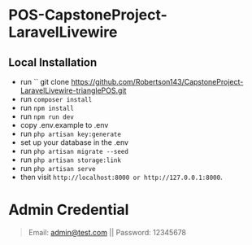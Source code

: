 
# POS-CapstoneProject-LaravelLivewire


## Local Installation

- run `` git clone https://github.com/Robertson143/CapstoneProject-LaravelLivewire-trianglePOS.git
- run ``composer install `` 
- run `` npm install ``
- run ``npm run dev``
- copy .env.example to .env
- run `` php artisan key:generate ``
- set up your database in the .env
- run `` php artisan migrate --seed ``
- run `` php artisan storage:link ``
- run `` php artisan serve ``
- then visit `` http://localhost:8000 or http://127.0.0.1:8000 ``.


# Admin Credential
> Email: admin@test.com || Password: 12345678



